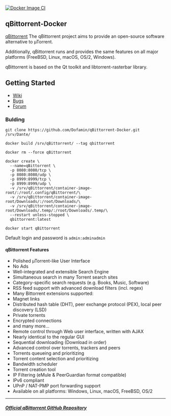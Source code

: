 [![Docker Image CI](https://github.com/Dofamin/qBittorrent-Docker/actions/workflows/docker-image.yml/badge.svg?branch=main)](https://github.com/Dofamin/qBittorrent-Docker/actions/workflows/docker-image.yml)
## qBittorrent-Docker

[qBittorrent](https://www.qbittorrent.org/) The qBittorrent project aims to provide an open-source software alternative to µTorrent.

Additionally, qBittorrent runs and provides the same features on all major platforms (FreeBSD, Linux, macOS, OS/2, Windows).

qBittorrent is based on the Qt toolkit and libtorrent-rasterbar library.

## Getting Started

* [Wiki](https://github.com/qbittorrent/qBittorrent/wiki)
* [Bugs](https://github.com/qbittorrent/qBittorrent/issues)
* [Forum](https://qbforums.shiki.hu/)

### Bulding

```shell
git clone https://github.com/Dofamin/qBittorrent-Docker.git /srv/Dante/

docker build /srv/qBittorrent/ --tag qbittorrent 

docker rm --force qBittorrent

docker create \
  --name=qBittorrent \
  -p 8080:8080/tcp \
  -p 8080:8080/udp \
  -p 8999:8999/tcp \
  -p 8999:8999/udp \
  -v /srv/qBittorrent/container-image-root/:/root/.config/qBittorrent/\
  -v /srv/qBittorrent/container-image-root/Downloads/:/root/Downloads/\
  -v /srv/qBittorrent/container-image-root/Downloads/.temp/:/root/Downloads/.temp/\
  --restart unless-stopped \
  qbittorrent:latest

docker start qBittorrent
```

Default login and password is ```admin:adminadmin```

#### qBittorrent Features

* Polished µTorrent-like User Interface
* No Ads
* Well-integrated and extensible Search Engine
* Simultaneous search in many Torrent search sites
* Category-specific search requests (e.g. Books, Music, Software)
* RSS feed support with advanced download filters (incl. regex)
* Many Bittorrent extensions supported:
* Magnet links
* Distributed hash table (DHT), peer exchange protocol (PEX), local peer discovery (LSD)
* Private torrents
* Encrypted connections
* and many more...
* Remote control through Web user interface, written with AJAX
* Nearly identical to the regular GUI
* Sequential downloading (Download in order)
* Advanced control over torrents, trackers and peers
* Torrents queueing and prioritizing
* Torrent content selection and prioritizing
* Bandwidth scheduler
* Torrent creation tool
* IP Filtering (eMule & PeerGuardian format compatible)
* IPv6 compliant
* UPnP / NAT-PMP port forwarding support
* Available on all platforms: Windows, Linux, macOS, FreeBSD, OS/2

---

##### [Official qBittorrent GitHub Repository](https://github.com/qbittorrent/qBittorrent)

